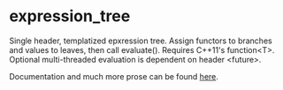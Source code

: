 expression_tree
===============

Single header, templatized epxression tree. Assign functors to branches and values to leaves, then call evaluate(). Requires C++11's function&lt;T&gt;. Optional multi-threaded evaluation is dependent on header &lt;future&gt;.

Documentation and much more prose can be found [here](http://thierryseegers.github.io/expression_tree).
